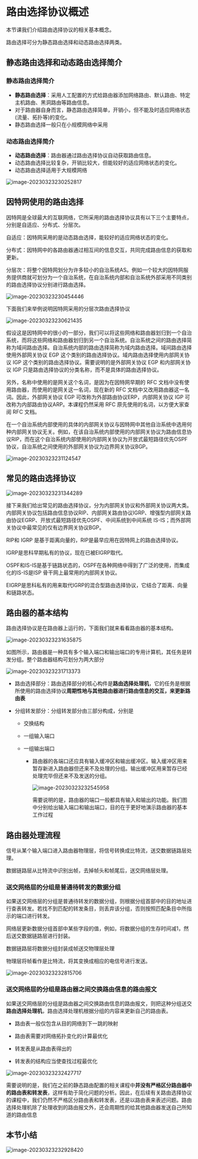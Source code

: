 # 路由选择协议概述

本节课我们介绍路由选择协议的相关基本概念。

路由选择可分为静态路由选择和动态路由选择两类。

## 静态路由选择和动态路由选择简介

### 静态路由选择简介

- **静态路由选择**：采用人工配置的方式给路由器添加网络路由、默认路由、特定主机路由、黑洞路由等路由信息。
- 对于路由器自身而言，静态路由选择简单，开销小，但不能及时适应网络状态(流量、拓扑等)的变化。
- 静态路由选择一般只在小规模网络中采用

### 动态路由选择简介

- **动态路由选择**：路由器通过路由选择协议自动获取路由信息。
- 动态路由选择比较复杂，开销比较大，但能较好的适应网络状态的变化。
- 动态路由选择适用于大规模网络

![image-20230323230252817](./assets/image-20230323230252817.png)

## 因特网使用的路由选择

因特网是全球最大的互联网络，它所采用的路由选择协议具有以下三个主要特点，分别是自适应、分布式、分层次。

自适应：因特网采用的是动态路由选择，能较好的适应网络状态的变化。

分布式：因特网中的各路由器通过相互间的信息交互，共同完成路由信息的获取和更新。

分层次：将整个因特网划分为许多较小的自治系统AS。例如一个较大的因特网服务提供商就可划分为一个自治系统，在自治系统内部和自治系统外部采用不同类别的路由选择协议分别进行路由选择。

![image-20230323230454446](./assets/image-20230323230454446.png)

下面我们来举例说明因特网采用的分层次路由选择协议

![image-20230323230621435](./assets/image-20230323230621435.png)

假设这是因特网中的很小的一部分，我们可以将这些网络和路由器划归到一个自治系统，而将这些网络和路由器划归到另一个自治系统。自治系统之间的路由选择简称为域间路由选择。自治系统内部的路由选择简称为域内路由选择。域间路由选择使用外部网关协议 EGP 这个类别的路由选择协议。域内路由选择使用内部网关协议 IGP 这个类别的路由选择协议。需要说明的是外部网关协议 EGP 和内部网关协议 IGP 只是路由选择协议的分类名称，而不是具体的路由选择协议。

另外，名称中使用的是网关这个名词，是因为在因特网早期的 RFC 文档中没有使用路由器，而使用的是网关这一名词，现在新的 RFC 文档中又改用路由器这一名词。因此，外部网关协议 EGP 可改称为外部路由协议ERP，内部网关协议 IGP 可改称为内部路由协议ARP。本课程仍然采用 RFC 原先使用的名词，以方便大家查阅 RFC 文档。

在一个自治系统内部使用的具体的内部网关协议与因特网中其他自治系统中选用何种内部网关协议无关。例如，在该自治系统内部使用的内部网关协议为路由信息协议RIP，而在这个自治系统内部使用的内部网关协议为开放式最短路径优先OSPF协议，自治系统之间使用的外部网关协议为边界网关协议BGP。

![image-20230323231124547](./assets/image-20230323231124547.png)

## 常见的路由选择协议 

![image-20230323231344289](./assets/image-20230323231344289.png)

接下来我们给出常见的路由选择协议，分为内部网关协议和外部网关协议两大类。内部网关协议包括路由信息协议RIP、内部网关路由协议IGRP、增强型内部网关路由协议EGRP、开放式最短路径优先OSPF、中间系统到中间系统 IS-IS；而外部网关协议中最常见的仅有边界网关协议BGP。

RIP和 IGRP 是基于距离向量的，RIP是最早应用在因特网上的路由选择协议。 

IGRP是思科早期私有的协议，现在已被EIGRP取代。

OSPF和IS-IS是基于链路状态的，OSPF在各种网络中得到了广泛的使用，而集成化的IS-IS是ISP 骨干网上最常用的内部网关协议。

EIGRP是思科私有的用来取代IGRP的混合型路由选择协议，它结合了距离、向量和链路状态。

## 路由器的基本结构

路由选择协议是在路由器上运行的，下面我们就来看看路由器的基本结构。

![image-20230323231635875](./assets/image-20230323231635875.png)

如图所示，路由器是一种具有多个输入端口和输出端口的专用计算机，其任务是转发分组。整个路由器结构可划分为两大部分

![image-20230323231713373](./assets/image-20230323231713373.png)

- 路由选择部分：路由选择部分的核心构件是**路由选择处理机**，它的任务是根据所使用的路由选择协议**周期性地与其他路由器进行路由信息的交互，来更新路由表**

- 分组转发部分：分组转发部分由三部分构成，分别是

  - 交换结构

  - 一组输入端口

  - 一组输出端口

    - 路由器的各端口还应具有输入缓冲区和输出缓冲区。输入缓冲区用来暂存新进入路由器但还来不及处理的分组。输出缓冲区用来暂存已经处理完毕但还来不及发送的分组。

      ![image-20230323232545958](./assets/image-20230323232545958.png)

      需要说明的是，路由器的端口一般都具有输入和输出的功能。我们图中分别给出输入端口和输出端口，目的在于更好地演示路由器的基本工作过程

## 路由器处理流程

信号从某个输入端口进入路由器物理层，将信号转换成比特流，送交数据链路层处理。

数据链路层从比特流中识别出帧，去掉帧头和帧尾后，送交网络层处理。

### 送交网络层的分组是普通待转发的数据分组

如果送交网络层的分组是普通待转发的数据分组，则根据分组首部中的目的地址进行查表转发。若找不到匹配的转发条目，则丢弃该分组，否则按照匹配条目中所指示的端口进行转发。

网络层更新数据分组首部中某些字段的值，例如，将数据分组的生存时间减1，然后送交数据链路层进行封装。

数据链路层将数据分组封装成帧送交物理层处理

物理层将帧看作是比特流，将其变换成相应的电信号进行发送。

![image-20230323232815706](./assets/image-20230323232815706.png)

### 送交网络层的分组是路由器之间交换路由信息的路由报文

如果送交网络层的分组是路由器之间交换路由信息的路由报文，则把这种分组送交**路由选择处理机**，路由选择处理机根据分组的内容来更新自己的路由表。

- 路由表一般仅包含从目的网络到下一跳的映射

- 路由表需要对网络拓扑变化的计算最优化
- 转发表是从路由表得出的
- 转发表的结构应当使查找过程最优化

![image-20230323232427717](./assets/image-20230323232427717.png)

需要说明的是，我们在之前的静态路由配置的相关课程中**并没有严格区分路由器中的路由表和转发表**，这样有助于简化问题的分析。因此，在后续有关路由选择协议的课程中，我们仍然不严格区分路由表和转发表，还是以路由表来表述问题。路由选择处理机除了处理收到的路由报文外，还会周期性的给其他路由器发送自己所知道的路由信息

## 本节小结

![image-20230323232928420](./assets/image-20230323232928420.png)